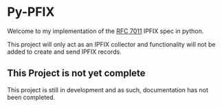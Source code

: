 # Py-PFIX

Welcome to my implementation of the [RFC 7011](https://datatracker.ietf.org/doc/html/rfc7011) IPFIX spec in python.

This project will only act as an IPFIX collector and functionality will not be added to create and send IPFIX records. 


## This Project is not yet complete
This project is still in development and as such, documentation has not been completed.
